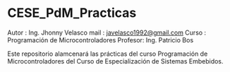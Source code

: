 # CESE_PdM_Practicas

Autor   : Ing. Jhonny Velasco
mail    : javelasco1992@gmail.com
Curso   : Programación de Microcontroladores
Profesor: Ing. Patricio Bos


Este repositorio alamcenará las prácticas del curso Programación de Microcontroladores del Curso de Especialización de Sistemas Embebidos.
